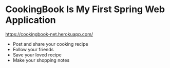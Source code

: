 # CookingBook Is My First Spring Web Application
https://cookingbook-net.herokuapp.com/

- Post and share your cooking recipe
- Follow your friends
- Save your loved recipe
- Make your shopping notes
